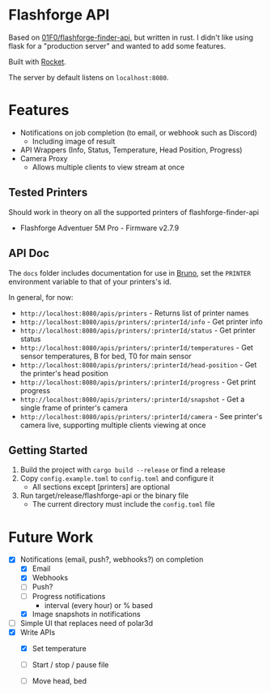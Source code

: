 # Flashforge API

Based on [01F0/flashforge-finder-api](https://github.com/01F0/flashforge-finder-api), but written in rust.
I didn't like using flask for a "production server" and wanted to add some features.

Built with [Rocket](https://rocket.rs/).

The server by default listens on `localhost:8080`.

# Features

* Notifications on job completion (to email, or webhook such as Discord)
  * Including image of result
* API Wrappers (Info, Status, Temperature, Head Position, Progress)
* Camera Proxy
  * Allows multiple clients to view stream at once


## Tested Printers
Should work in theory on all the supported printers of flashforge-finder-api
* Flashforge Adventuer 5M Pro - Firmware v2.7.9

## API Doc

The `docs` folder includes documentation for use in [Bruno](https://www.usebruno.com/), set the `PRINTER` environment variable to that of your printers's id.

In general, for now:
* `http://localhost:8080/apis/printers` - Returns list of printer names
* `http://localhost:8080/apis/printers/:printerId/info` - Get printer info
* `http://localhost:8080/apis/printers/:printerId/status` - Get printer status
* `http://localhost:8080/apis/printers/:printerId/temperatures` - Get sensor temperatures, B for bed, T0 for main sensor
* `http://localhost:8080/apis/printers/:printerId/head-position` - Get the printer's head position
* `http://localhost:8080/apis/printers/:printerId/progress` - Get print progress
* `http://localhost:8080/apis/printers/:printerId/snapshot` - Get a single frame of printer's camera
* `http://localhost:8080/apis/printers/:printerId/camera` - See printer's camera live, supporting multiple clients viewing at once

## Getting Started

1. Build the project with `cargo build --release` or find a release
2. Copy `config.example.toml` to `config.toml` and configure it
    * All sections except [printers] are optional
3. Run target/release/flashforge-api or the binary file
    * The current directory must include the `config.toml` file

# Future Work

* [x] Notifications (email, push?, webhooks?) on completion
  * [x] Email
  * [x] Webhooks
  * [ ] Push?
  * [ ] Progress notifications
    * interval (every hour) or % based
  * [x] Image snapshots in notifications
* [ ] Simple UI that replaces need of polar3d
* [x] Write APIs
  * [x] Set temperature
  * [ ] Start / stop / pause file
  * [ ] Move head, bed

